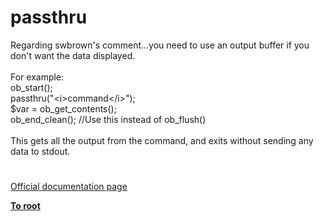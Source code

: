 # passthru



Regarding swbrown&apos;s comment...you need to use an output buffer if you don&apos;t want the data displayed.<br><br>For example:<br>ob_start();<br>passthru("&lt;i&gt;command&lt;/i&gt;");<br>$var = ob_get_contents();<br>ob_end_clean(); //Use this instead of ob_flush()<br><br>This gets all the output from the command, and exits without sending any data to stdout.  

#

[Official documentation page](https://www.php.net/manual/en/function.passthru.php)

**[To root](/README.md)**